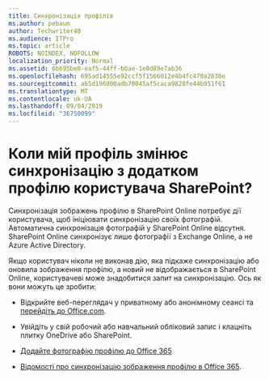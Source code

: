 ```yaml
---
title: Синхронізація профілів
ms.author: pebaum
author: Techwriter40
ms.audience: ITPro
ms.topic: article
ROBOTS: NOINDEX, NOFOLLOW
localization_priority: Normal
ms.assetid: 6b695be8-eaf5-44ff-b0ae-1e0d89e7ab36
ms.openlocfilehash: 695ad14555e92ccf5f1566012e4b4fc470a2630e
ms.sourcegitcommit: a65d196d00adb70045af5caca9828fe44b951f61
ms.translationtype: MT
ms.contentlocale: uk-UA
ms.lasthandoff: 09/04/2019
ms.locfileid: "36750099"
---
```

# <a name="when-do-my-profile-changes-sync-to-the-sharepoint-user-profile-application"></a>Коли мій профіль змінює синхронізацію з додатком профілю користувача SharePoint?

Синхронізація зображень профілю в SharePoint Online потребує дії користувача, щоб ініціювати синхронізацію своїх фотографій. Автоматична синхронізація фотографій у SharePoint Online відсутня. SharePoint Online синхронізує лише фотографії з Exchange Online, а не Azure Active Directory.

Якщо користувач ніколи не виконав дію, яка підкаже синхронізацію або оновила зображення профілю, а новий не відображається в SharePoint Online, користувачеві може знадобитися запит на синхронізацію. Ось як вони можуть це зробити:

- Відкрийте веб-переглядач у приватному або анонімному сеансі та [перейдіть до Office.com](http://www.office.com/).

- Увійдіть у свій робочий або навчальний обліковий запис і клацніть плитку OneDrive або SharePoint.

- [Додайте фотографію профілю до Office 365](https://support.office.com/article/Add-your-profile-photo-to-Office-365-2eaf93fd-b3f1-43b9-9cdc-bdcd548435b7)

- [Відомості про синхронізацію зображення профілю в Office 365](https://support.office.com/article/Information-about-user-profile-synchronization-in-SharePoint-Online-177eb196-5887-43c9-84c3-b98a43d35129).

